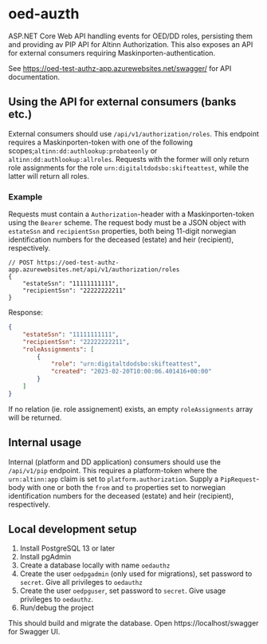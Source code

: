 # oed-auzth
ASP.NET Core Web API handling events for OED/DD roles, persisting them and providing av PIP API for Altinn Authorization. This also exposes an API for external consumers requiring Maskinporten-authentication.

See https://oed-test-authz-app.azurewebsites.net/swagger/ for API documentation.


## Using the API for external consumers (banks etc.)

External consumers should use `/api/v1/authorization/roles`. This endpoint requires a Maskinporten-token with one of the following scopes;`altinn:dd:authlookup:probateonly` or `altinn:dd:authlookup:allroles`. Requests with the former will only return role assignments for the role `urn:digitaltdodsbo:skifteattest`, while the latter will return all roles.

### Example

Requests must contain a `Authorization`-header with a Maskinporten-token using the `Bearer` scheme. The request body must be a JSON object with `estateSsn` and `recipientSsn` properties, both being 11-digit norwegian identification numbers for the deceased (estate) and heir (recipient), respectively.

```jsonc
// POST https://oed-test-authz-app.azurewebsites.net/api/v1/authorization/roles
{
    "estateSsn": "11111111111",
    "recipientSsn": "22222222211"
}
```

Response:
```json
{
    "estateSsn": "11111111111",
    "recipientSsn": "22222222211",
    "roleAssignments": [
        {
            "role": "urn:digitaltdodsbo:skifteattest",
            "created": "2023-02-20T10:00:06.401416+00:00"
        }
    ]
}
```

If no relation (ie. role assignement) exists, an empty `roleAssignments` array will be returned.

## Internal usage

Internal (platform and DD application) consumers should use the `/api/v1/pip` endpoint. This requires a platform-token where the `urn:altinn:app` claim is set to `platform.authorization`. Supply a `PipRequest`-body with one or both the `from` and `to` properties set to norwegian identification numbers for the deceased (estate) and heir (recipient), respectively.


## Local development setup

1. Install PostgreSQL 13 or later
2. Install pgAdmin
4. Create a database locally with name `oedauthz`
3. Create the user `oedpgadmin` (only used for migrations), set password to `secret`. Give all privileges to `oedauthz`
4. Create the user `oedpguser`, set password to `secret`. Give usage privileges to `oedauthz`.
5. Run/debug the project

This should build and migrate the database. Open https://localhost/swagger for Swagger UI.
